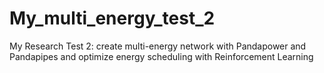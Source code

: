 # My_multi_energy_test_2
My Research Test 2: create multi-energy network with Pandapower and Pandapipes and optimize energy scheduling with Reinforcement Learning
